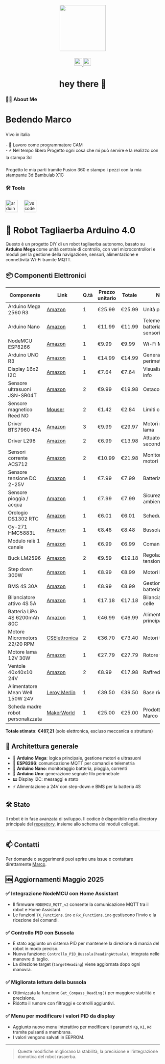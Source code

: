 <div align="center">
  <img height="150" src="https://github.com/user-attachments/assets/ed07248b-e39b-4969-bd0f-9576c6b1846f"  />
</div>

###

<div align="center">
  <a href="www.youtube.com/@Focus978" target="_blank">
    <img src="https://img.shields.io/static/v1?message=Youtube&logo=youtube&label=&color=FF0000&logoColor=white&labelColor=&style=for-the-badge" height="25" alt="youtube logo"  />
  </a>
  <a href="	marcobedendo78@gmail.com" target="_blank">
    <img src="https://img.shields.io/static/v1?message=Gmail&logo=gmail&label=&color=D14836&logoColor=white&labelColor=&style=for-the-badge" height="25" alt="gmail logo"  />
  </a>
</div>

###

<h1 align="center">hey there 👋</h1>

###

<h3 align="left">👩‍💻  About Me</h3>

###

<h1 align="left">Bedendo Marco</h1>

###

<p align="left">Vivo in italia<br><br>- 🔭 Lavoro come programmatore CAM<br>- ⚡ Nel tempo libero Progetto ogni cosa che mi può servire e la realizzo con la stampa 3d</p>

###

<p align="left">Progetto le mia parti tramite Fusion 360 e stampo i pezzi con la mia stampante 3d Bambulab X1C</p>

###

<h3 align="left">🛠 Tools</h3>

###

<div align="left">
  <img src="https://cdn.jsdelivr.net/gh/devicons/devicon/icons/arduino/arduino-original.svg" height="40" alt="arduino logo"  />
  <img width="12" />
  <img src="https://cdn.jsdelivr.net/gh/devicons/devicon/icons/vscode/vscode-original.svg" height="40" alt="vscode logo"  />
</div>

###
# 🤖 Robot Tagliaerba Arduino 4.0

Questo è un progetto DIY di un robot tagliaerba autonomo, basato su **Arduino Mega** come unità centrale di controllo, con vari microcontrollori e moduli per la gestione della navigazione, sensori, alimentazione e connettività Wi-Fi tramite MQTT.

## 📦 Componenti Elettronici

| Componente | Link | Q.tà | Prezzo unitario | Totale | Note |
|-----------|------|------|------------------|--------|------|
| Arduino Mega 2560 R3 | [Amazon](https://www.amazon.it/dp/B071W7WP35) | 1 | €25.99 | €25.99 | Unità principale |
| Arduino Nano | [Amazon](https://www.amazon.it/dp/B01LWSJBTD) | 1 | €11.99 | €11.99 | Telemetria batteria e sensori |
| NodeMCU ESP8266 | [Amazon](https://www.amazon.it/dp/B06Y1ZPNMS) | 1 | €9.99 | €9.99 | Wi-Fi MQTT |
| Arduino UNO R3 | [Amazon](https://www.amazon.it/dp/B0C1V3QT9T) | 1 | €14.99 | €14.99 | Generatore filo perimetrale |
| Display 16x2 I2C | [Amazon](https://www.amazon.it/dp/B07CQG6CMT) | 1 | €7.64 | €7.64 | Visualizzazione info |
| Sensore ultrasuoni JSN-SR04T | [Amazon](https://www.amazon.it/dp/B0CLS8B5LH) | 2 | €9.99 | €19.98 | Ostacoli |
| Sensore magnetico Reed NO | [Mouser](https://www.mouser.it/ProductDetail/934-59165-1-U-00-A) | 2 | €1.42 | €2.84 | Limiti corsa |
| Driver BTS7960 43A | [Amazon](https://www.amazon.it/dp/B0CZDQRB5C) | 3 | €9.99 | €29.97 | Motori ruote e lama |
| Driver L298 | [Amazon](https://www.amazon.it/dp/B07DK6Q8F9) | 2 | €6.99 | €13.98 | Attuatori secondari |
| Sensori corrente ACS712 | [Amazon](https://www.amazon.it/dp/B07CMXFS13) | 2 | €10.99 | €21.98 | Monitoraggio motori |
| Sensore tensione DC 2-25V | [Amazon](https://www.amazon.it/dp/B07RFJYSM4) | 1 | €7.99 | €7.99 | Batteria |
| Sensore pioggia / acqua | [Amazon](https://www.amazon.it/dp/B06XQ496SW) | 1 | €7.99 | €7.99 | Sicurezza ambientale |
| Orologio DS1302 RTC | [Amazon](https://www.amazon.it/dp/B0D8Q8BMH6) | 1 | €6.01 | €6.01 | Scheduling |
| Gy-271 HMC5883L | [Amazon](https://www.amazon.it/dp/B0CR98JLQL) | 1 | €8.48 | €8.48 | Bussola digitale |
| Modulo relè 1 canale | [Amazon](https://www.amazon.it/dp/B07V1YQQGL) | 1 | €6.99 | €6.99 | Comandi remoti |
| Buck LM2596 | [Amazon](https://www.amazon.it/dp/B07MY2NTFV) | 2 | €9.59 | €19.18 | Regolazione tensione |
| Step down 300W | [Amazon](https://www.amazon.it/dp/B07VRD5GZG) | 1 | €8.99 | €8.99 | Motori lama |
| BMS 4S 30A | [Amazon](https://www.amazon.it/dp/B09DYD4GVN) | 1 | €8.99 | €8.99 | Gestione batteria |
| Bilanciatore attivo 4S 5A | [Amazon](https://www.amazon.it/dp/B0B7CW6BRC) | 1 | €17.18 | €17.18 | Bilanciamento celle |
| Batteria LiPo 4S 6200mAh 80C | [Amazon](https://www.amazon.it/dp/B0CB6HTW7S) | 1 | €46.99 | €46.99 | Alimentazione principale |
| Motore Micromotors 22/20 RPM | [CSElettronica](https://www.cselettronica.net/default.asp?cmd=getProd&cmdID=20156) | 2 | €36.70 | €73.40 | Motori trazione |
| Motore lama 12V 30W | [Amazon](https://www.amazon.it/dp/B076M53HC9) | 1 | €27.79 | €27.79 | Rotore taglio |
| Ventole 40x40x10 24V | [Amazon](https://www.amazon.it/dp/B07WJGHTCF) | 2 | €8.99 | €17.98 | Raffreddamento |
| Alimentatore Mean Well 150W 24V | [Leroy Merlin](https://www.leroymerlin.it/prodotti/alimentatore-trasformatore-mean-well-150w-24v-6-25a-xlg-150-24-a-ip67-impermeabile-89756671.html) | 1 | €39.50 | €39.50 | Base ricarica |
| Scheda madre robot personalizzata | [MakerWorld](https://makerworld.com/it/models/420276-arduino-robot-lawnmower-robot-tagliaerba-arduino#profileId-323001) | 1 | €25.00 | €25.00 | Prodotta da Marco |

**Totale stimato**: **€497,21** (solo elettronica, escluso meccanica e struttura)

## 🔧 Architettura generale

- 🧠 **Arduino Mega**: logica principale, gestione motori e ultrasuoni
- 📶 **ESP8266**: comunicazione MQTT per comandi e telemetria
- 🔋 **Arduino Nano**: monitoraggio batteria, pioggia, correnti
- 🔄 **Arduino Uno**: generazione segnale filo perimetrale
- 📟 Display I2C: messaggi e stato
- ⚡ Alimentazione a 24V con step-down e BMS per la batteria 4S

## 🛠️ Stato

Il robot è in fase avanzata di sviluppo. Il codice è disponibile nella directory principale del [repository](https://github.com/Marcobedendo78/Robot-Arduino-4.0), insieme allo schema dei moduli collegati.

---

## 📫 Contatti

Per domande o suggerimenti puoi aprire una issue o contattare direttamente [Marco](https://github.com/Marcobedendo78).

## 🆕 Aggiornamenti Maggio 2025

### ✅ Integrazione NodeMCU con Home Assistant
- Il firmware `NODEMCU_MQTT_v2` consente la comunicazione MQTT tra il robot e Home Assistant.
- Le funzioni `TX_Functions.ino` e `Rx_Functions.ino` gestiscono l’invio e la ricezione dei comandi.

### ✅ Controllo PID con Bussola
- È stato aggiunto un sistema PID per mantenere la direzione di marcia del robot in modo preciso.
- Nuova funzione: `Controllo_PID_Bussola(headingAttuale)`, integrata nelle manovre di taglio.
- La direzione target (`targetHeading`) viene aggiornata dopo ogni manovra.

### ✅ Migliorata lettura della bussola
- Ottimizzata la funzione `Get_Compass_Reading()` per maggiore stabilità e precisione.
- Ridotto il rumore con filtraggi e controlli aggiuntivi.

### ✅ Menu per modificare i valori PID da display
- Aggiunto nuovo menu interattivo per modificare i parametri `Kp`, `Ki`, `Kd` tramite pulsanti a membrana.
- I valori vengono salvati in EEPROM.


---

> Queste modifiche migliorano la stabilità, la precisione e l'integrazione domotica del robot rasaerba.

